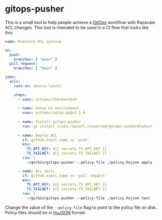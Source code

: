 # gitops-pusher

This is a small tool to help people achieve a
[GitOps](https://about.gitlab.com/topics/gitops/) workflow with Rspscale ACL
changes. This tool is intended to be used in a CI flow that looks like this:

```yaml
name: Rspscale ACL syncing

on:
  push:
    branches: [ "main" ]
  pull_request:
    branches: [ "main" ]

jobs:
  acls:
    runs-on: ubuntu-latest

    steps:
      - uses: actions/checkout@v4
      
      - name: Setup Go environment
        uses: actions/setup-go@v3.2.0
        
      - name: Install gitops-pusher
        run: go install scale.ropsoft.cloud/cmd/gitops-pusher@latest
              
      - name: Deploy ACL
        if: github.event_name == 'push'
        env:
          TS_API_KEY: ${{ secrets.TS_API_KEY }}
          TS_TAILNET: ${{ secrets.TS_TAILNET }}
        run: |
          ~/go/bin/gitops-pusher --policy-file ./policy.hujson apply

      - name: ACL tests
        if: github.event_name == 'pull_request'
        env:
          TS_API_KEY: ${{ secrets.TS_API_KEY }}
          TS_TAILNET: ${{ secrets.TS_TAILNET }}
        run: |
          ~/go/bin/gitops-pusher --policy-file ./policy.hujson test
```

Change the value of the `--policy-file` flag to point to the policy file on
disk. Policy files should be in [HuJSON](https://github.com/tailscale/hujson)
format.
